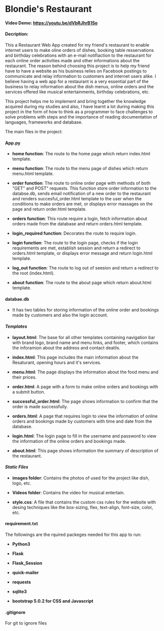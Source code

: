 # Blondie's Restaurant
#### Video Demo: <https://youtu.be/dVbRJhrB1So>
#### Decription:
This a Restaurant Web App created for my friend's restaurant to enable internet users to make oline orders of dishes, booking table resservations and birthday celebrations with an e-mail notifiaction to the restaurant for each online order activities made and other informations about the restaurant. The reason behind choosing this project is to help my friend have to have a website as his business relies on Facebook postings to communicate and relay information to customers and internet users alike. I believe having a web app for a restaurant is a very essential part of the business to relay information about the dish menus, online orders and the services offered like musical entertainments, birthday celebrations, etc.

This project helps me to implement and bring together the knowledge acquired during my studies and also, I have learnt a lot during making this project in the form of how to think as a programmer to face challenges to solve problems with steps and the importance of reading documentation of languages, frameworks and database.

The main files in the project:

#### **App.py**

- **home function**: The route to the home page which return index.html template.
    
- **menu function**: The route to the menu page of dishes which return menu.html template.
    
- **order function**: The route to online order page with methods of both "GET" and POST" requests. This function store order information to the databse.db, sends email notification of a new order to the restaurant and renders succesful_order.html template to the user when the conditions to make orders are met, or displays error massages on the page and return order.html template. 
    
- **orders function**: This route require a login, fetch information about orders made from the database and return orders.html template.
 
- **login_required function**: Decorates the route to require login.
    
- **login function**: The route to the login page, checks if the login requirements  are met, establish session and return a redirect to orders.html template, or displays error message and return login.html template.
    
- **log_out function**: The route to log out of seesion and return a redirect to the root (index.html).
    
- **about function**: The route to the about page which return about.html template.

#### **databae.db**
- It has two tables for storing information of the online order and bookings made by customers and also the login account.

#### ***Templates***

- **layout.html**: The base for all other templates containing navigation bar with brand logo, brand name and menu links, and footer, which contains the inforamion about the address and contact deatils.
    
- **index.html**: This page includes the main information about the Resaturant, opening hours and it's services.
    
- **menu.html**: The page displays the information about the food menu and their prices.
    
- **order.html**: A page with a form to make online orders and bookings with a submit button.
    
- **successful_order.html**: The page shows information to confirm that the order is made successfully.
    
- **orders.html**: A page that requires login to view the information of online orders and bookings made by customers with time and date from the database.
    
- **login.html**: The login page to fill in the username and password to view the information of the online orders and bookings made. 
    
- **about.html**: This page shows information the summary of description of the restaurant.

#### ***Static Files***

- **images folder**: Contains the photos of used for the project like dish, logo, etc.

- **Videos folder**: Contains the video for musical entertain.

- **style.css**: A file that contains the custom css rules for the website with desing techniques like the box-sizing, flex, text-align, font-size, color, etc.

#### **requirement.txt**
The followings are the rquired packeges needed for this app to run:
    
- **Python3**

- **Flask** 

- **Flask_Session**

- **quick-mailer**

- **requests**

- **sqlite3**

- **bootstrap 5.0.2 for CSS and Javascript**

#### **.gitignore**
For git to ignore files 
